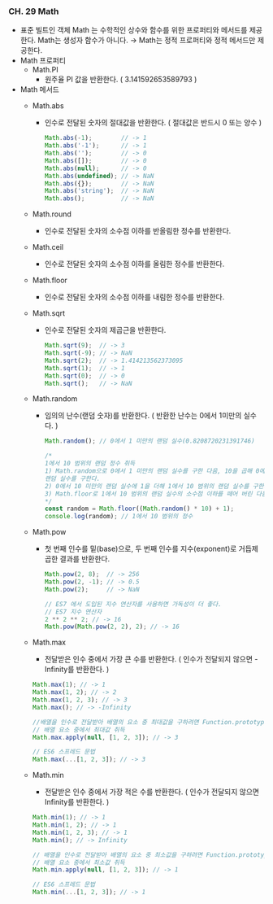 ### CH. 29 Math

- 표준 빌트인 객체 Math 는 수학적인 상수와 함수를 위한 프로퍼티와 메서드를 제공한다.
Math는 생성자 함수가 아니다. 
→ Math는 정적 프로퍼티와 정적 메서드만 제공한다.
- Math 프로퍼티
    - Math.PI
        - 원주율 PI 값을 반환한다.
        ( 3.141592653589793 )
- Math 메서드
    - Math.abs
        - 인수로 전달된 숫자의 절대값을 반환한다.
        ( 절대값은 반드시 0 또는 양수 )
            
            ```jsx
            Math.abs(-1);        // -> 1
            Math.abs('-1');      // -> 1
            Math.abs('');        // -> 0
            Math.abs([]);        // -> 0
            Math.abs(null);      // -> 0
            Math.abs(undefined); // -> NaN
            Math.abs({});        // -> NaN
            Math.abs('string');  // -> NaN
            Math.abs();          // -> NaN
            ```
            
    - Math.round
        - 인수로 전달된 숫자의 소수점 이하를 반올림한 정수를 반환한다.
    - Math.ceil
        - 인수로 전달된 숫자의 소수점 이하를 올림한 정수를 반환한다.
    - Math.floor
        - 인수로 전달된 숫자의 소수점 이하를 내림한 정수를 반환한다.
    - Math.sqrt
        - 인수로 전달된 숫자의 제곱근을 반환한다.
            
            ```jsx
            Math.sqrt(9);  // -> 3
            Math.sqrt(-9); // -> NaN
            Math.sqrt(2);  // -> 1.414213562373095
            Math.sqrt(1);  // -> 1
            Math.sqrt(0);  // -> 0
            Math.sqrt();   // -> NaN
            ```
            
    - Math.random
        - 임의의 난수(랜덤 숫자)를 반환한다.
        ( 반환한 난수는 0에서 1미만의 실수다. )
            
            ```jsx
            Math.random(); // 0에서 1 미만의 랜덤 실수(0.8208720231391746)
            
            /*
            1에서 10 범위의 랜덤 정수 취득
            1) Math.random으로 0에서 1 미만의 랜덤 실수를 구한 다음, 10을 곱해 0에서 10 미만의
            랜덤 실수를 구한다.
            2) 0에서 10 미만의 랜덤 실수에 1을 더해 1에서 10 범위의 랜덤 실수를 구한다.
            3) Math.floor로 1에서 10 범위의 랜덤 실수의 소수점 이하를 떼어 버린 다음 정수를 반환한다.
            */
            const random = Math.floor((Math.random() * 10) + 1);
            console.log(random); // 1에서 10 범위의 정수
            ```
            
    - Math.pow
        - 첫 번째 인수를 밑(base)으로, 두 번째 인수를 지수(exponent)로 거듭제곱한 결과를 반환한다.
            
            ```jsx
            Math.pow(2, 8);  // -> 256
            Math.pow(2, -1); // -> 0.5
            Math.pow(2);     // -> NaN
            
            // ES7 에서 도입된 지수 연산자를 사용하면 가독성이 더 좋다.
            // ES7 지수 연산자
            2 ** 2 ** 2; // -> 16
            Math.pow(Math.pow(2, 2), 2); // -> 16
            ```
            
    - Math.max
        - 전달받은 인수 중에서 가장 큰 수를 반환한다.
        ( 인수가 전달되지 않으면 -Infinity를 반환한다. )
        
        ```jsx
        Math.max(1); // -> 1
        Math.max(1, 2); // -> 2
        Math.max(1, 2, 3); // -> 3
        Math.max(); // -> -Infinity
        
        //배열을 인수로 전달받아 배열의 요소 중 최대값을 구하려면 Function.prototype.apply 메서드 또는 스프레드 문법을 사용해야 한다.
        // 배열 요소 중에서 최대값 취득
        Math.max.apply(null, [1, 2, 3]); // -> 3
        
        // ES6 스프레드 문법
        Math.max(...[1, 2, 3]); // -> 3
        ```
        
    - Math.min
        - 전달받은 인수 중에서 가장 적은 수를 반환한다.
        ( 인수가 전달되지 않으면 Infinity를 반환한다. )
        
        ```jsx
        Math.min(1); // -> 1
        Math.min(1, 2); // -> 1
        Math.min(1, 2, 3); // -> 1
        Math.min(); // -> Infinity
        
        // 배열을 인수로 전달받아 배열의 요소 중 최소값을 구하려면 Function.prototype.apply 메서드 또는 스프레드 문법을 사용해야한다.
        // 배열 요소 중에서 최소값 취득
        Math.min.apply(null, [1, 2, 3]); // -> 1
        
        // ES6 스프레드 문법
        Math.min(...[1, 2, 3]); // -> 1
        ```
